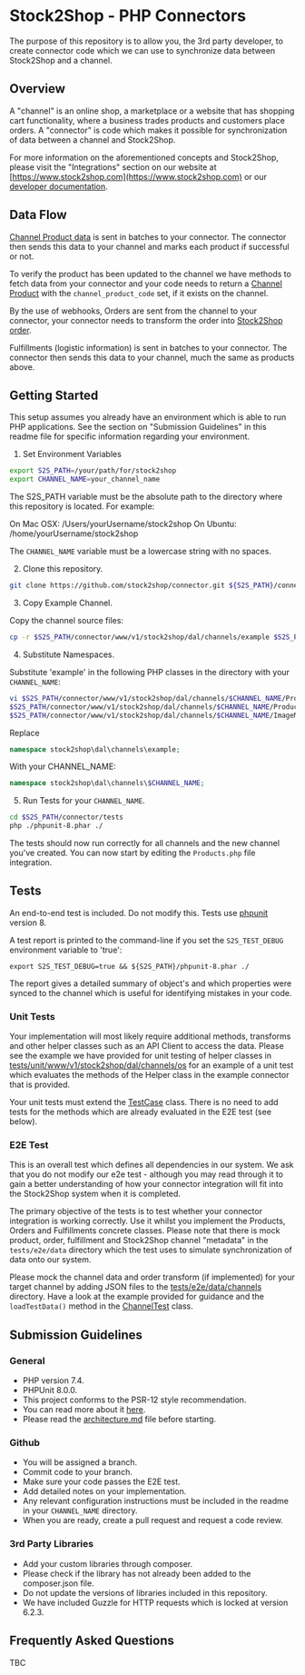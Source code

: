 # Stock2Shop - PHP Connectors

The purpose of this repository is to allow you, the 3rd party developer, to create connector code
which we can use to synchronize data between Stock2Shop and a channel.

## Overview

A "channel" is an online shop, a marketplace or a website that has shopping cart functionality, where
a business trades products and customers place orders. A "connector" is code which makes it possible
for synchronization of data between a channel and Stock2Shop.

For more information on the aforementioned concepts and Stock2Shop, please visit the "Integrations" section 
on our website at [https://www.stock2shop.com](https://www.stock2shop.com) or our 
[developer documentation](https://docs.stock2shop.com).

## Data Flow

[Channel Product data](www/v1/stock2shop/vo/ChannelProduct.php) is sent in batches to your
connector. The connector then sends this data to your channel and marks each product if successful or not.

To verify the product has been updated to the channel we have methods to fetch data from your connector
and your code needs to return a [Channel Product](www/v1/stock2shop/vo/ChannelProduct.php) 
with the `channel_product_code` set, if it exists on the channel.

By the use of webhooks, Orders are sent from the channel to your connector, your connector needs to transform 
the order into [Stock2Shop order](www/v1/stock2shop/vo/SystemOrder.php).

Fulfillments (logistic information) is sent in batches to your connector.
The connector then sends this data to your channel, much the same as products above.

## Getting Started

This setup assumes you already have an environment which is able to run PHP applications.
See the section on "Submission Guidelines" in this readme file for specific information regarding your 
environment.

1. Set Environment Variables

```bash
export S2S_PATH=/your/path/for/stock2shop
export CHANNEL_NAME=your_channel_name
```

The S2S_PATH variable must be the absolute path to the directory where this repository is located. 
For example:

On Mac OSX:
/Users/yourUsername/stock2shop
On Ubuntu: 
/home/yourUsername/stock2shop

The `CHANNEL_NAME` variable must be a lowercase string with no spaces.

2. Clone this repository.

```bash
git clone https://github.com/stock2shop/connector.git ${S2S_PATH}/connector
```

3. Copy Example Channel.

Copy the channel source files:

```bash
cp -r $S2S_PATH/connector/www/v1/stock2shop/dal/channels/example $S2S_PATH/connector/www/v1/stock2shop/dal/channels/$CHANNEL_NAME 
```

4. Substitute Namespaces. 

Substitute 'example' in the following PHP classes in the directory with your `CHANNEL_NAME`:

```bash
vi $S2S_PATH/connector/www/v1/stock2shop/dal/channels/$CHANNEL_NAME/Products.php \
$S2S_PATH/connector/www/v1/stock2shop/dal/channels/$CHANNEL_NAME/ProductMapper.php \
$S2S_PATH/connector/www/v1/stock2shop/dal/channels/$CHANNEL_NAME/ImageMapper.php \
```

Replace 
```php
namespace stock2shop\dal\channels\example;
```

With your CHANNEL_NAME:
```php
namespace stock2shop\dal\channels\$CHANNEL_NAME;
```

5. Run Tests for your `CHANNEL_NAME`.

```bash
cd $S2S_PATH/connector/tests
php ./phpunit-8.phar ./
```

The tests should now run correctly for all channels and the new channel you've created.
You can now start by editing the `Products.php` file integration.

## Tests

An end-to-end test is included. Do not modify this.
Tests use [phpunit](https://devdocs.io/phpunit~8/) version 8.

A test report is printed to the command-line if you set the `S2S_TEST_DEBUG` environment variable
to 'true':

```shell
export S2S_TEST_DEBUG=true && ${S2S_PATH}/phpunit-8.phar ./
```

The report gives a detailed summary of object's and which properties were synced to the channel
which is useful for identifying mistakes in your code.

### Unit Tests

Your implementation will most likely require additional methods, transforms and other helper classes such as an API
Client to access the data. Please see the example we have provided for unit testing of helper classes in
[tests/unit/www/v1/stock2shop/dal/channels/os](tests/unit/www/v1/stock2shop/dal/channels/os/HelperTest.php)
for an example of a unit test which evaluates the methods of the Helper class in the example connector that is
provided.

Your unit tests must extend the [TestCase](tests/TestCase.php) class.
There is no need to add tests for the methods which are already evaluated in the E2E test (see below).

### E2E Test

This is an overall test which defines all dependencies in our system. We ask that you do not modify our e2e test -
although you may read through it to gain a better understanding of how your connector integration
will fit into the Stock2Shop system when it is completed.

The primary objective of the tests is to test whether your connector integration is working correctly.
Use it whilst you implement the Products, Orders and Fulfillments concrete classes. Please note that there is mock
product, order, fulfillment and Stock2Shop channel "metadata" in the `tests/e2e/data` directory which the test uses to
simulate synchronization of data onto our system.

Please mock the channel data and order transform (if implemented) for your target channel by adding JSON files to the
[tests/e2e/data/channels](tests/e2e/data/channels/) directory. Have a look at the example provided for guidance and the
`loadTestData()` method in the [ChannelTest](./tests/e2e/ChannelTest.php) class.

## Submission Guidelines

### General

- PHP version 7.4.
- PHPUnit 8.0.0.
- This project conforms to the PSR-12 style recommendation. 
- You can read more about it [here](https://www.php-fig.org/psr/psr-12/).
- Please read the [architecture.md](./architecture.md) file before starting.

### Github

- You will be assigned a branch.
- Commit code to your branch.
- Make sure your code passes the E2E test.
- Add detailed notes on your implementation.
- Any relevant configuration instructions must be included in the readme in your `CHANNEL_NAME` directory.
- When you are ready, create a pull request and request a code review.

### 3rd Party Libraries

- Add your custom libraries through composer.
- Please check if the library has not already been added to the composer.json file.
- Do not update the versions of libraries included in this repository. 
- We have included Guzzle for HTTP requests which is locked at version 6.2.3.

## Frequently Asked Questions

TBC